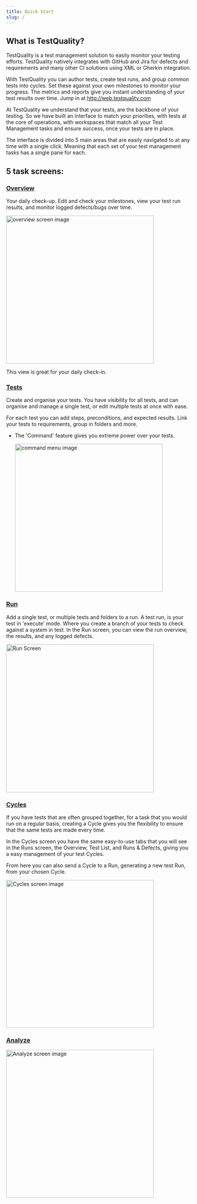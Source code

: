 ```yaml
---
title: Quick Start
slug: /
---
```


## What is TestQuality?

TestQuality is a test management solution to easily monitor your testing efforts. TestQuality natively integrates with GitHub and Jira for defects and requirements and many other CI solutions using XML or Gherkin integration. 

With TestQuality you can author tests, create test runs, and group common tests into cycles. Set these against your own milestones to monitor your progress. The metrics and reports give you instant understanding of your test results over time.
Jump in at http://web.testquality.com


At TestQuality we understand that your tests, are the backbone of your testing. So we have built an interface to match your priorities, with tests at the core of operations, with workspaces that match all your Test Management tasks and ensure success, once your tests are in place.

The interface is divided into 5 main areas that are easily navigated to at any time with a single click. Meaning that each set of your test management tasks has a single pane for each.
## 5 task screens:
### [Overview](Overview.md)
Your daily check-up. Edit and check your milestones, view your test run results, and monitor logged defects/bugs over time.

<div class="img-with-text">
    <img src="\img\Screens\overview.png" alt="overview screen image" width="400"  class="center"/>
    <p>This view is great for your daily check-in.</p> 
</div>


### [Tests](Tests.md)
Create and organise your tests. You have visibility for all tests, and can organise and manage a single test, or edit multiple tests at once with ease. 

For each test you can add steps, preconditions, and expected results. Link your tests to requirements, group in folders and more.
* The 'Command' feature gives you extreme power over your tests.

  <img src="\img\Screens\command.png" alt="command menu image" width="400" class="center"/>

### [Run](Run.md)
Add a single test, or multiple tests and folders to a run. A test run, is your test in 'execute' mode. Where you create a branch of your tests to check against a system in test.
In the Run screen, you can view the run overview, the results, and any logged defects.

 <img src="\img\Screens\run.png" alt="Run Screen" width="400" class="center"/>

### [Cycles](Cycles.md)

If you have tests that are often grouped together, for a task that you would run on a regular basis, creating a Cycle gives you the flexibility to ensure that the same tests are made every time. 

In the Cycles screen you have the same easy-to-use tabs that you will see in the Runs screen, the Overview, Test List, and Runs & Defects, giving you a easy management of your test Cycles.

From here you can also send a Cycle to a Run, generating a new test Run, from your chosen Cycle. 

<img src="\img\Screens\cycles.png" alt="Cycles screen image" width="400"  class="center"/>

### [Analyze](Analyze.md)

<img src="\img\Screens\analyze.png" alt="Analyze screen image" width="400"  class="center"/>